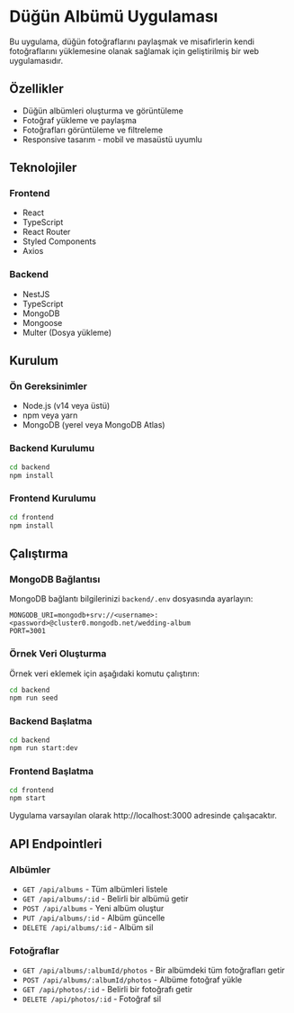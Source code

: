 # Düğün Albümü Uygulaması

Bu uygulama, düğün fotoğraflarını paylaşmak ve misafirlerin kendi fotoğraflarını yüklemesine olanak sağlamak için geliştirilmiş bir web uygulamasıdır.

## Özellikler

- Düğün albümleri oluşturma ve görüntüleme
- Fotoğraf yükleme ve paylaşma
- Fotoğrafları görüntüleme ve filtreleme
- Responsive tasarım - mobil ve masaüstü uyumlu

## Teknolojiler

### Frontend
- React
- TypeScript
- React Router
- Styled Components
- Axios

### Backend
- NestJS
- TypeScript
- MongoDB
- Mongoose
- Multer (Dosya yükleme)

## Kurulum

### Ön Gereksinimler
- Node.js (v14 veya üstü)
- npm veya yarn
- MongoDB (yerel veya MongoDB Atlas)

### Backend Kurulumu

```bash
cd backend
npm install
```

### Frontend Kurulumu

```bash
cd frontend
npm install
```

## Çalıştırma

### MongoDB Bağlantısı
MongoDB bağlantı bilgilerinizi `backend/.env` dosyasında ayarlayın:

```
MONGODB_URI=mongodb+srv://<username>:<password>@cluster0.mongodb.net/wedding-album
PORT=3001
```

### Örnek Veri Oluşturma
Örnek veri eklemek için aşağıdaki komutu çalıştırın:

```bash
cd backend
npm run seed
```

### Backend Başlatma

```bash
cd backend
npm run start:dev
```

### Frontend Başlatma

```bash
cd frontend
npm start
```

Uygulama varsayılan olarak http://localhost:3000 adresinde çalışacaktır.

## API Endpointleri

### Albümler
- `GET /api/albums` - Tüm albümleri listele
- `GET /api/albums/:id` - Belirli bir albümü getir
- `POST /api/albums` - Yeni albüm oluştur
- `PUT /api/albums/:id` - Albüm güncelle
- `DELETE /api/albums/:id` - Albüm sil

### Fotoğraflar
- `GET /api/albums/:albumId/photos` - Bir albümdeki tüm fotoğrafları getir
- `POST /api/albums/:albumId/photos` - Albüme fotoğraf yükle
- `GET /api/photos/:id` - Belirli bir fotoğrafı getir
- `DELETE /api/photos/:id` - Fotoğraf sil 